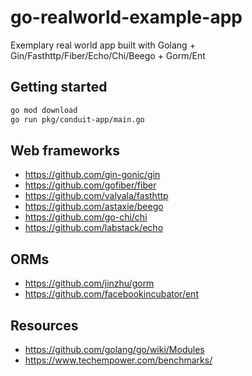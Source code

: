 # go-realworld-example-app
Exemplary real world app built with Golang + Gin/Fasthttp/Fiber/Echo/Chi/Beego + Gorm/Ent

## Getting started

```bash
go mod download
go run pkg/conduit-app/main.go
```

## Web frameworks
- https://github.com/gin-gonic/gin
- https://github.com/gofiber/fiber
- https://github.com/valyala/fasthttp
- https://github.com/astaxie/beego
- https://github.com/go-chi/chi
- https://github.com/labstack/echo

## ORMs
- https://github.com/jinzhu/gorm
- https://github.com/facebookincubator/ent

## Resources
- https://github.com/golang/go/wiki/Modules
- https://www.techempower.com/benchmarks/
